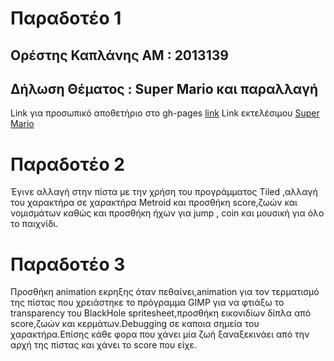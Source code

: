 
# Παραδοτέο 1

## Ορέστης Καπλάνης ΑΜ : 2013139

## Δήλωση Θέματος : Super Mario και παραλλαγή

Link για προσωπικό αποθετήριο στο gh-pages [link](https://github.com/userman95/Super-Mario/tree/gh-pages) 
Link εκτελέσιμου [Super Mario](https://userman95.github.io/Super-Mario/)

# Παραδοτέο 2 

Έγινε αλλαγή στην πίστα με την χρήση του προγράμματος Tiled ,αλλαγή του χαρακτήρα σε χαρακτήρα Metroid και προσθήκη score,ζωών και νομισμάτων καθώς και προσθήκη ήχων για jump , coin και μουσική για όλο το παιχνίδι.

# Παραδοτέο 3 

Προσθήκη animation εκρηξης όταν πεθαίνει,animation για τον τερματισμό της πίστας που χρειάστηκε το πρόγραμμα GIMP για να φτιάξω το transparency του BlackHole spritesheet,προσθήκη εικονιδίων δίπλα από score,ζωών και κερμάτων.Debugging σε καποια σημεία του χαρακτήρα.Επίσης κάθε φορα που χάνει μία ζωή ξαναξεκινάει από την αρχή της πἰστας και χἀνει το score που είχε. 

  
